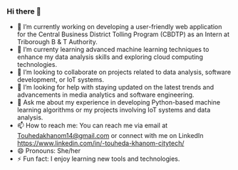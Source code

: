### Hi there 👋

- 🔭 I’m currently working on developing a user-friendly web application for the Central Business District Tolling Program (CBDTP) as an Intern at Triborough B & T Authority.
- 🌱 I’m currenty learning advanced machine learning techniques to enhance my data analysis skills and exploring cloud computing technologies.
- 👯 I’m looking to collaborate on projects related to data analysis, software development, or IoT systems.
- 🤔 I’m looking for help with staying updated on the latest trends and advancements in media analytics and software engineering.
- 💬 Ask me about my experience in developing Python-based machine learning algorithms or my projects involving IoT systems and data analysis.
- 📫 How to reach me: You can reach me via email at Touhedakhanom14@gmail.com or connect with me on LinkedIn https://www.linkedin.com/in/-touheda-khanom-citytech/
- 😄 Pronouns: She/her
- ⚡ Fun fact: I enjoy learning new tools and technologies. 

